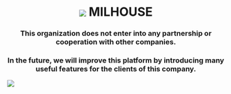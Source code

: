 <h1 align="center">
  <img align="center" 
  src="[https://Mil-House.github.io/MILHOUSE/assets/img/logo/MH.png](https://github.com/Mil-House/MILHOUSE/blob/main/assets/img/logo/MH.png?raw=true)" /> 
  MILHOUSE
</h1>
<h3 align="center">This organization does not enter into any partnership or cooperation with other companies.</h3>
<h3 align="center">In the future, we will improve this platform by introducing many useful features for the clients of this company.</h3>

<img align="center" src="https://Mil-House.github.io/MILHOUSE/assets/img/banners/milwebcover.png"/>
